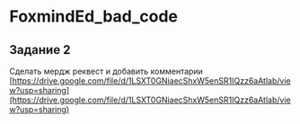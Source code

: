 # FoxmindEd_bad_code

## Задание 2

Сделать мердж реквест и добавить комментарии [https://drive.google.com/file/d/1LSXT0GNiaecShxW5enSR1IQzz6aAtlab/view?usp=sharing](https://drive.google.com/file/d/1LSXT0GNiaecShxW5enSR1IQzz6aAtlab/view?usp=sharing)
